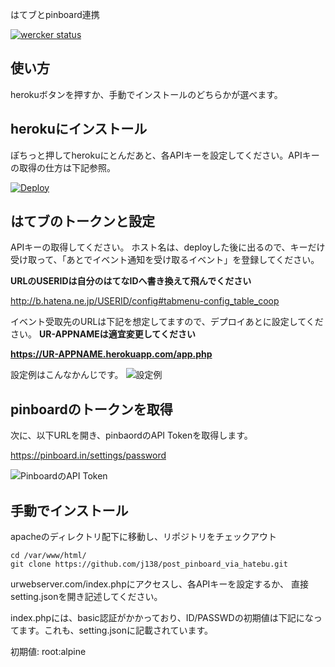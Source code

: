 はてブとpinboard連携

[![wercker status](https://app.wercker.com/status/706796de2dfd3c62a7a25d8c1966907a/s "wercker status")](https://app.wercker.com/project/bykey/706796de2dfd3c62a7a25d8c1966907a)

## 使い方
herokuボタンを押すか、手動でインストールのどちらかが選べます。

## herokuにインストール
ぽちっと押してherokuにとんだあと、各APIキーを設定してください。APIキーの取得の仕方は下記参照。

[![Deploy](https://www.herokucdn.com/deploy/button.png)](https://heroku.com/deploy)


## はてブのトークンと設定
APIキーの取得してください。
ホスト名は、deployした後に出るので、キーだけ受け取って、「あとでイベント通知を受け取るイベント」を登録してください。

**URLのUSERIDは自分のはてなIDへ書き換えて飛んでください**

http://b.hatena.ne.jp/USERID/config#tabmenu-config_table_coop


イベント受取先のURLは下記を想定してますので、デプロイあとに設定してください。
**UR-APPNAMEは適宜変更してください**

 **https://UR-APPNAME.herokuapp.com/app.php**


設定例はこんなかんじです。
![設定例](http://i.imgur.com/Q6M7R7T.png "設定例")


## pinboardのトークンを取得
次に、以下URLを開き、pinbaordのAPI Tokenを取得します。

https://pinboard.in/settings/password

![PinboardのAPI Token](http://i.imgur.com/sfIEXwA.png "PinboardのAPI Token")


## 手動でインストール
apacheのディレクトリ配下に移動し、リポジトリをチェックアウト

```
cd /var/www/html/
git clone https://github.com/j138/post_pinboard_via_hatebu.git
```

urwebserver.com/index.phpにアクセスし、各APIキーを設定するか、
直接setting.jsonを開き記述してください。

index.phpには、basic認証がかかっており、ID/PASSWDの初期値は下記になってます。これも、setting.jsonに記載されています。

初期値: root:alpine
